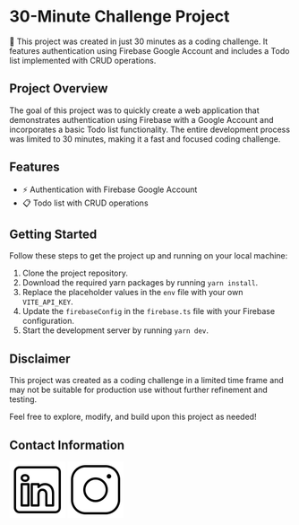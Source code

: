# 30-Minute Challenge Project

🚀 This project was created in just 30 minutes as a coding challenge. It features authentication using Firebase Google Account and includes a Todo list implemented with CRUD operations.

## Project Overview

The goal of this project was to quickly create a web application that demonstrates authentication using Firebase with a Google Account and incorporates a basic Todo list functionality. The entire development process was limited to 30 minutes, making it a fast and focused coding challenge.

## Features

- ⚡ Authentication with Firebase Google Account
- 📋 Todo list with CRUD operations

## Getting Started

Follow these steps to get the project up and running on your local machine:

1. Clone the project repository.
2. Download the required yarn packages by running `yarn install`.
3. Replace the placeholder values in the `env` file with your own `VITE_API_KEY`.
4. Update the `firebaseConfig` in the `firebase.ts` file with your Firebase configuration.
5. Start the development server by running `yarn dev`.

## Disclaimer

This project was created as a coding challenge in a limited time frame and may not be suitable for production use without further refinement and testing.

Feel free to explore, modify, and build upon this project as needed!

## Contact Information

[![Follow me on Linkedin](./README/icons8-linkedin.svg)](https://www.linkedin.com/in/bohdansmachylo/)
[![Follow me on Instagram](./README/icons8-instagram.svg)](https://www.instagram.com/smachylo/)

